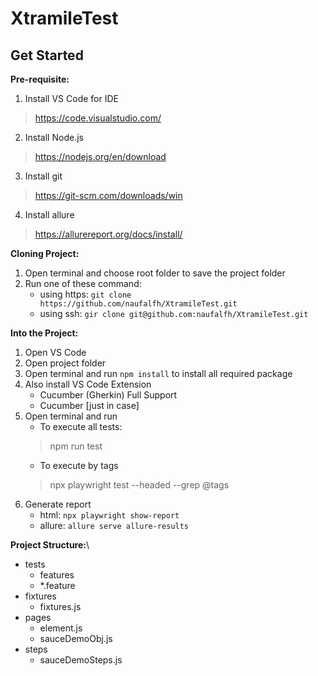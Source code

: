 # XtramileTest

## **Get Started**

**Pre-requisite:**
1. Install VS Code for IDE
> https://code.visualstudio.com/
2. Install Node.js
> https://nodejs.org/en/download
3. Install git
> https://git-scm.com/downloads/win
4. Install allure
> https://allurereport.org/docs/install/

**Cloning Project:**
1. Open terminal and choose root folder to save the project folder
2. Run one of these command:
    - using https: `git clone https://github.com/naufalfh/XtramileTest.git`
    - using ssh: `gir clone git@github.com:naufalfh/XtramileTest.git`

**Into the Project:**
1. Open VS Code
2. Open project folder
3. Open terminal and run `npm install` to install all required package
4. Also install VS Code Extension
    - Cucumber (Gherkin) Full Support
    - Cucumber [just in case]
5. Open terminal and run
    - To execute all tests:
    > npm run test
    - To execute by tags
    > npx playwright test --headed --grep @tags
6. Generate report
    - html: `npx playwright show-report`
    - allure: `allure serve allure-results`


**Project Structure:**\
- tests
    - features
    - *.feature
- fixtures
    - fixtures.js
- pages
    - element.js
    - sauceDemoObj.js
- steps
    - sauceDemoSteps.js